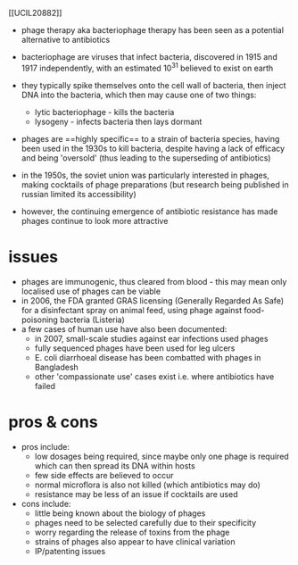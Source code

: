 [[UCIL20882]]

- phage therapy aka bacteriophage therapy has been seen as a potential alternative to antibiotics
- bacteriophage are viruses that infect bacteria, discovered in 1915 and 1917 independently, with an estimated $10^{31}$ believed to exist on earth
- they typically spike themselves onto the cell wall of bacteria, then inject DNA into the bacteria, which then may cause one of two things:
	- lytic bacteriophage - kills the bacteria
	- lysogeny - infects bacteria then lays dormant

- phages are ==highly specific== to a strain of bacteria species, having been used in the 1930s to kill bacteria, despite having a lack of efficacy and being 'oversold' (thus leading to the superseding of antibiotics)
- in the 1950s, the soviet union was particularly interested in phages, making cocktails of phage preparations (but research being published in russian limited its accessibility)
- however, the continuing emergence of antibiotic resistance has made phages continue to look more attractive

# issues

- phages are immunogenic, thus cleared from blood - this may mean only localised use of phages can be viable
- in 2006, the FDA granted GRAS licensing (Generally Regarded As Safe) for a disinfectant spray on animal feed, using phage against food-poisoning bacteria (Listeria)
- a few cases of human use have also been documented:
	- in 2007, small-scale studies against ear infections used phages
	- fully sequenced phages have been used for leg ulcers
	- E. coli diarrhoeal disease has been combatted with phages in Bangladesh
	- other 'compassionate use' cases exist i.e. where antibiotics have failed

# pros & cons

- pros include:
	- low dosages being required, since maybe only one phage is required which can then spread its DNA within hosts
	- few side effects are believed to occur
	- normal microflora is also not killed (which antibiotics may do)
	- resistance may be less of an issue if cocktails are used
- cons include:
	- little being known about the biology of phages
	- phages need to be selected carefully due to their specificity
	- worry regarding the release of toxins from the phage
	- strains of phages also appear to have clinical variation
	- IP/patenting issues